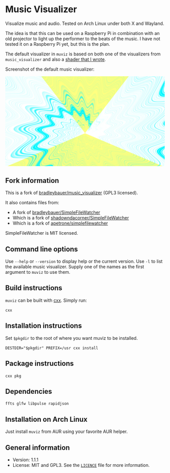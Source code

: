 # Music Visualizer

Visualize music and audio. Tested on Arch Linux under both X and Wayland.

The idea is that this can be used on a Raspberry Pi in combination with an old projector to light up the performer to the beats of the music. I have not tested it on a Raspberry Pi yet, but this is the plan.

The default visualizer in `muviz` is based on both one of the visualizers from `music_visualizer` and also a [shader that I wrote](https://www.shadertoy.com/view/3slSRN).

Screenshot of the default music visualizer:

![Screenshot](img/muviz_screenshot.jpg)

## Fork information

This is a fork of [bradleybauer/music_visualizer](https://github.com/bradleybauer/music_visualizer) (GPL3 licensed).

It also contains files from:

* A fork of [bradleybauer/SimpleFileWatcher](https://github.com/bradleybauer/SimpleFileWatcher)
* Which is a fork of [shadowndacorner/SimpleFileWatcher](https://github.com/shadowndacorner/SimpleFileWatcher)
* Which is a fork of [apetrone/simplefilewatcher](https://github.com/apetrone/simplefilewatcher)

SimpleFileWatcher is MIT licensed.

## Command line options

Use `--help` or `--version` to display help or the current version. Use `-l` to list the available music visualizer. Supply one of the names as the first argument to `muviz` to use them.

## Build instructions

`muviz` can be built with [cxx](https://github.com/xyproto/cxx). Simply run:

    cxx

## Installation instructions

Set `$pkgdir` to the root of where you want muviz to be installed.

    DESTDIR="$pkgdir" PREFIX=/usr cxx install

## Package instructions

    cxx pkg

## Dependencies

    ffts glfw libpulse rapidjson

## Installation on Arch Linux

Just install `muviz` from AUR using your favorite AUR helper.

## General information

* Version: 1.1.1
* License: MIT and GPL3. See the [`LICENCE`](LICENSE) file for more information.
